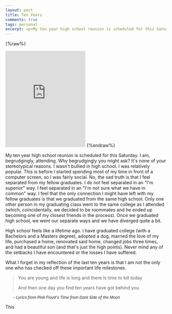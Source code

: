 ```yaml
---
layout: post
title: Ten Years
comments: true
tags: personal
excerpt: <p>My ten year high school reunion is scheduled for this Saturday. I am, begrudgingly, attending.</p>
---
```


{%raw%}
<iframe src="https://widgets.itunes.apple.com/widget.html?c=us&brc=FFFFFF&blc=FFFFFF&trc=FFFFFF&tlc=FFFFFF&d=&t=&m=music&e=album&w=250&h=300&ids=700016575&wt=discovery&partnerId=&affiliate_id=&at=11lLcw&ct=" frameborder=0 style="overflow-x:hidden;overflow-y:hidden;width:250px;height: 300px;border:0px" class="album"></iframe>
{%endraw%}

My ten year high school reunion is scheduled for this Saturday. I am, begrudgingly, attending. Why begrudgingly you might ask? It's none of your stereotypical reasons. I wasn't bullied in high school. I was relatively popular. This is before I started spending most of my time in front of a computer screen, so I was fairly social. No, the sad truth is that I feel separated from my fellow graduates. I do not feel separated in an "I'm superior" way. I feel separated in an "I'm not sure what we have in common" way. I feel that the only connection I might have left with my fellow graduates is that we graduated from the same high school. Only one other person in my graduating class went to the same college as I attended (which, coincidentally, we decided to be roommates and he ended up becoming one of my closest friends in the process). Once we graduated high school, we went our separate ways and we have diverged quite a bit.

High school feels like a lifetime ago. I have graduated college (with a Bachelors and a Masters degree), adopted a dog, married the love of my life, purchased a home, renovated said home, changed jobs three times, and had a beautiful son (and that's just the high points). Never mind any of the setbacks I have encountered or the losses I have suffered.

What I forget in my reflection of the last ten years is that I am not the only one who has checked off these important life milestones.

> You are young and life is long and there is time to kill today
>
> And then one day you find ten years have got behind you

<span style="margin-left: 25px; font-size: 85%;"><em>\- Lyrics from Pink Floyd's Time from Dark Side of the Moon</em></span>

This